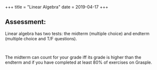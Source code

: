 +++
title = "Linear Algebra"
date = 2019-04-17
+++
<h2>Assessment:</h2><p>Linear algebra has two tests: the midterm (multiple choice) and endterm (multiple choice and T/F questions).</p><p><br></p><p>The midterm can count for your grade iff its grade is higher than the endterm and if you have completed at least 80% of exercises on Grasple.</p>